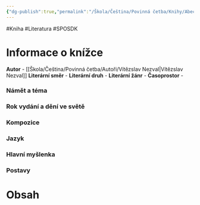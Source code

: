 ```yaml
---
{"dg-publish":true,"permalink":"/Škola/Čeština/Povinná četba/Knihy/Abeceda/","created":"2023-11-28T12:00:38.437+01:00","updated":"2024-05-21T20:08:52.117+02:00"}
---
```


#Kniha #Literatura #SPOSDK
# Informace o knížce
**Autor** - [[Škola/Čeština/Povinná četba/Autoři/Vítězslav Nezval\|Vítězslav Nezval]]
**Literární směr** -
**Literární druh** - 
**Literární žánr** -
**Časoprostor** -
### Námět a téma
### Rok vydání a dění ve světě
### Kompozice
### Jazyk
### Hlavní myšlenka
### Postavy
# Obsah
